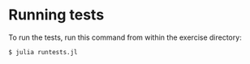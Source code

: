 # Running tests

To run the tests, run this command from within the exercise directory:

```bash
$ julia runtests.jl
```
